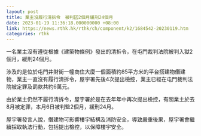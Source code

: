 ```yaml
---
layout: post
title: 業主沒履行清拆令　被判囚2個月緩刑24個月
date: 2023-01-19 11:36:18.000000000 +08:00
link: https://news.rthk.hk/rthk/ch/component/k2/1684542-20230119.htm
categories: rthk
---
```


一名業主沒有遵從根據《建築物條例》發出的清拆令，在屯門裁判法院被判入獄2個月，緩刑24個月。

涉及的是位於屯門井財街一幢商住大廈一個面積約85平方米的平台搭建物僭建物，業主一直沒有履行清拆令，屋宇署先後4次提出檢控，業主已經在屯門裁判法院被定罪及罰款共約6萬元。

由於業主仍然不履行清拆令，屋宇署於是在去年年中再次提出檢控，有關業主於去8月被定罪，本月6日被判監2個月，緩刑24月。

屋宇署發言人說，僭建物可影響樓宇結構及消防安全，導致嚴重後果，屋宇署會繼續採取執法行動，包括提出檢控，以保障樓宇安全。
